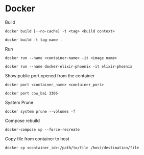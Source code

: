 # Docker

Build

    docker build [--no-cache] -t <tag> <build context>

    docker build -t tag-name .

Run

    docker run --name <container-name> -it <image name>

    docker run --name docker-elixir-phoenix -it elixir-phoenix

Show public port opened from the container

    docker port <container_name> <container_port>
    
    docker port cow_bai 3306

System Prune

    docker system prune --volumes -f

Compose rebuild

    docker-compose up --force-recreate

Copy file from container to host

    docker cp <container_id>:/path/to/file /host/destination/file